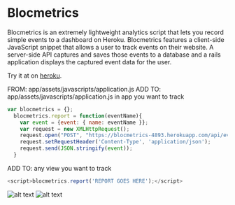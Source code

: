 # Blocmetrics

Blocmetrics is an extremely lightweight analytics script that lets you record
simple events to a dashboard on Heroku. Blocmetrics features a client-side
JavaScript snippet that allows a user to track events on their website. A
server-side API captures and saves those events to a database and a rails
application displays the captured event data for the user.

Try it at on [heroku](https://blocmetrics-4893.herokuapp.com).


FROM: app/assets/javascripts/application.js
  ADD TO: app/assets/javascripts/application.js in app you want to track

```js
var blocmetrics = {};
  blocmetrics.report = function(eventName){
    var event = {event: { name: eventName }};
    var request = new XMLHttpRequest();
    request.open("POST", "https://blocmetrics-4893.herokuapp.com/api/events", true);
    request.setRequestHeader('Content-Type', 'application/json');
    request.send(JSON.stringify(event));
  }
```

ADD TO: any view you want to track

```js
<script>blocmetrics.report('REPORT GOES HERE');</script>
```

![alt text](https://imgur.com/ksMsc4y.png "Blocmetrics Screenshot")
![alt text](https://imgur.com/Ri1kXug.png "Blocmetrics Screenshot")
